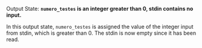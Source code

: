 Output State: **`numero_testes` is an integer greater than 0, stdin contains no input.**

In this output state, `numero_testes` is assigned the value of the integer input from stdin, which is greater than 0. The stdin is now empty since it has been read.
